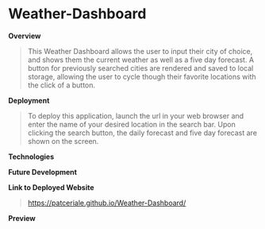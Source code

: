 # Weather-Dashboard

**Overview**

> This Weather Dashboard allows the user to input their city of choice, and shows them the current weather as well as a five day forecast. A button for previously searched cities are rendered and saved to local storage, allowing the user to cycle though their favorite locations with the click of a button.

**Deployment**

> To deploy this application, launch the url in your web browser and enter the name of your desired location in the search bar. Upon clicking the search button, the daily forecast and five day forecast are shown on the screen.

**Technologies**

>

**Future Development**

>

**Link to Deployed Website**

> https://patceriale.github.io/Weather-Dashboard/

**Preview**
